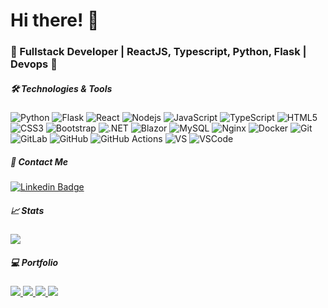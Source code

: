 <h1>Hi there! 👋</h1>
<h3>🚀 Fullstack Developer | ReactJS, Typescript, Python, Flask | Devops 🚀</h3>

<h5>🛠 Technologies & Tools</h5>

![Python](https://img.shields.io/badge/-Python-3776AB?style=flat-square&logo=Python&logoColor=white)
![Flask](https://img.shields.io/badge/-Flask-black?style=flat-square&logo=Flask&logoColor=white)
![React](https://img.shields.io/badge/-React-222222?style=flat-square&logo=react&logoColor=61DAFB)
![Nodejs](https://img.shields.io/badge/-Nodejs-339933?style=flat-square&logo=Node.js&logoColor=white)
![JavaScript](https://img.shields.io/badge/-JavaScript-black?style=flat-square&logo=javascript)
![TypeScript](https://img.shields.io/badge/-TypeScript-007ACC?style=flat-square&logo=typescript&logoColor=white)
![HTML5](https://img.shields.io/badge/-HTML5-E34F26?style=flat-square&logo=html5&logoColor=white)
![CSS3](https://img.shields.io/badge/-CSS3-1572B6?style=flat-square&logo=css3)
![Bootstrap](https://img.shields.io/badge/-Bootstrap-563D7C?style=flat-square&logo=bootstrap)
![.NET](https://img.shields.io/badge/-.NET%20Core-512BD4?style=flat-square&logo=.net&logoColor=white)
![Blazor](https://img.shields.io/badge/-Blazor-512BD4?style=flat-square&logo=Blazor&logoColor=white)
![MySQL](https://img.shields.io/badge/-MySQL-4479A1?style=flat-square&logo=MySQL&logoColor=white)
![Nginx](https://img.shields.io/badge/-Nginx-009639?style=flat-square&logo=NGINX&logoColor=white)
![Docker](https://img.shields.io/badge/-Docker-2496ED?style=flat-square&logo=Docker&logoColor=white)
![Git](https://img.shields.io/badge/-Git-F05032?style=flat-square&logo=git&logoColor=white)
![GitLab](https://img.shields.io/badge/-GitLab-FCA121?style=flat-square&logo=gitlab)
![GitHub](https://img.shields.io/badge/-GitHub-181717?style=flat-square&logo=github)
![GitHub Actions](https://img.shields.io/badge/-Actions-2088FF?style=flat-square&logo=Github+Actions&logoColor=white)
![VS](https://img.shields.io/badge/-VS-5C2D91?style=flat-square&logo=visual-studio&logoColor=white)
![VSCode](https://img.shields.io/badge/-VSCode-007ACC?style=flat-square&logo=visual-studio-code&logoColor=white)

<h5>💬 Contact Me </h5>

[![Linkedin Badge](https://img.shields.io/badge/-Aljaz%20Oblonsek%20-blue?style=flat-square&logo=Linkedin&logoColor=white&link=https://www.linkedin.com/in/aljaz-oblonsek)](https://www.linkedin.com/in/aljaz-oblonsek)

<h5>📈 Stats</h5>
<a href="https://github.com/AljazOblonsek">
  <img src="https://github-readme-stats.vercel.app/api/top-langs/?username=AljazOblonsek&layout=compact" />
</a>

<h5>💻 Portfolio</h5>
<a href="https://github.com/AljazOblonsek/BlazorToastify">
  <img src="https://github-readme-stats.vercel.app/api/pin/?username=AljazOblonsek&repo=BlazorToastify" />
</a>
<a href="https://github.com/AljazOblonsek/AuthAPI">
  <img src="https://github-readme-stats.vercel.app/api/pin/?username=AljazOblonsek&repo=AuthAPI" />
</a>
<a href="https://github.com/AljazOblonsek/fivem-custom-chat">
  <img src="https://github-readme-stats.vercel.app/api/pin/?username=AljazOblonsek&repo=fivem-custom-chat" />
</a>
<a href="https://github.com/AljazOblonsek/CommandAPI">
  <img src="https://github-readme-stats.vercel.app/api/pin/?username=AljazOblonsek&repo=CommandAPI" />
</a>
